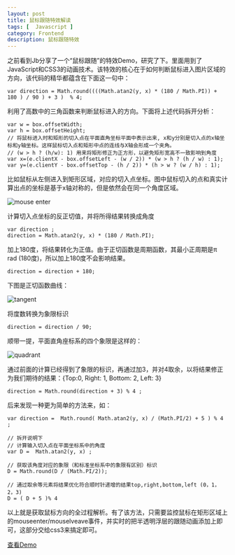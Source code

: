 ```yaml
---
layout: post
title: 鼠标跟随特效解读
tags: [  Javascript ]
category: Frontend
description: 鼠标跟随特效
---
```


[mouseEnter]: /images/mouse-direction-1.png
[coord]: /images/mouse-direction-coord.png
[tan]: /images/mouse-direction-tan.png

之前看到Jb分享了一个“鼠标跟随”的特效Demo，研究了下。里面用到了JavaScript和CSS3的动画技术。该特效的核心在于如何判断鼠标进入图片区域的方向，该代码的精华都蕴含在下面这一句中：

    var direction = Math.round((((Math.atan2(y, x) * (180 / Math.PI)) + 180 ) / 90 ) + 3 )  % 4;

利用了高数中的三角函数来判断鼠标进入的方向。下面将上述代码拆开分析：

    var w = box.offsetWidth;
    var h = box.offsetHeight;
    // 将鼠标进入时和矩形的切入点在平面直角坐标平面中表示出来, x和y分别是切入点的x轴坐标和y轴坐标。这样鼠标切入点和矩形中点的连线与X轴会形成一个夹角。
    // (w > h ? (h/w): 1) 用来将矩形修正为正方形，以避免矩形宽高不一致影响到角度
    var x=(e.clientX - box.offsetLeft - (w / 2)) * (w > h ? (h / w) : 1);
    var y=(e.clientY - box.offsetTop - (h / 2)) * (h > w ? (w / h) : 1);

比如鼠标从左侧进入到矩形区域，对应的切入点坐标。图中鼠标切入的点和真实计算出点的坐标是基于x轴对称的，但是依然会在同一个角度区域。

![mouse enter][mouseEnter]

计算切入点坐标的反正切值，并将所得结果转换成角度

    var direction ;
    direction = Math.atan2(y, x) * (180 / Math.PI);

加上180度，将结果转化为正值。由于正切函数是周期函数，其最小正周期是π rad (180度)，所以加上180度不会影响结果。

    direction = direction + 180;

下图是正切函数曲线：

![tangent][tan]

将度数转换为象限标识

    direction = direction / 90;

顺带一提，平面直角座标系的四个象限是这样的：

![quadrant][coord]

通过前面的计算已经得到了象限的标识，再通过加3，并对4取余，以将结果修正为我们期待的结果：{Top:0, Right: 1, Bottom: 2, Left: 3}

    direction = Math.round(direction + 3) % 4 ;

后来发现一种更为简单的方法来，如：

    var direction =  Math.round( Math.atan2(y, x) / (Math.PI/2) + 5 ) % 4 ; 

    // 拆开说明下
    // 计算输入切入点在平面坐标系中的角度
    var D =  Math.atan2(y, x) ;

    // 获取该角度对应的象限（和标准坐标系中的象限有区别）标识
    D = Math.round(D / (Math.PI/2));

    // 通过取余等元素将结果优化符合顺时针递增的结果top,right,bottom,left (0，1，2，3)
    D = ( D + 5 )% 4

以上就是获取鼠标方向的全过程解析。有了该方法，只需要监控鼠标在矩形区域上的mouseenter/mouselveave事件，并实时的把半透明浮层的跟随动画添加上即可，这部分交给css3来搞定即可。

<a target="_blank" href="/labs/mouseDirection.html">查看Demo</a>
